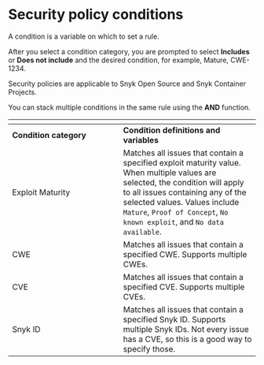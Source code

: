 # Security policy conditions

A condition is a variable on which to set a rule.

After you select a condition category, you are prompted to select **Includes** or **Does not include** and the desired condition, for example, Mature, CWE-1234.&#x20;

Security policies are applicable to Snyk Open Source and Snyk Container Projects.

You can stack multiple conditions in the same rule using the **AND** function.

<table data-header-hidden><thead><tr><th width="210"></th><th></th></tr></thead><tbody><tr><td><strong>Condition category</strong></td><td><strong>Condition definitions and variables</strong></td></tr><tr><td>Exploit Maturity</td><td>Matches all issues that contain a specified exploit maturity value. When multiple values are selected, the condition will apply to all issues containing any of the selected values. Values include <code>Mature</code>, <code>Proof of Concept</code>, <code>No known exploit</code>, and <code>No data available</code>.</td></tr><tr><td>CWE</td><td>Matches all issues that contain a specified CWE. Supports multiple CWEs.</td></tr><tr><td>CVE</td><td>Matches all issues that contain a specified CVE. Supports multiple CVEs.</td></tr><tr><td>Snyk ID</td><td>Matches all issues that contain a specified Snyk ID. Supports multiple Snyk IDs. Not every issue has a CVE, so this is a good way to specify those.</td></tr></tbody></table>
